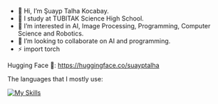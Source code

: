 - 👋 Hi, I’m Şuayp Talha Kocabay.
- 🏫 I study at TUBITAK Science High School.
- 👀 I’m interested in AI, Image Processing, Programming, Computer Science and Robotics.
- 💞️ I’m looking to collaborate on AI and programming.
- ⚡ import torch

Hugging Face 🤗: https://huggingface.co/suayptalha

The languages that I mostly use:

[![My Skills](https://skillicons.dev/icons?i=py,cpp,java,c,cs,html,css)](https://skillicons.dev)
